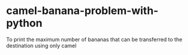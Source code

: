 # camel-banana-problem-with-python
To print the maximum number of bananas that can be transferred to the destination using only camel
